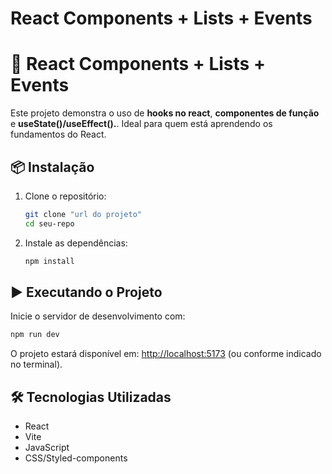 # React Components + Lists + Events

# 🚀 React Components + Lists + Events

Este projeto demonstra o uso de **hooks no react**, **componentes de função** e **useState()/useEffect().**. Ideal para quem está aprendendo os fundamentos do React.

## 📦 Instalação

1. Clone o repositório:

   ```bash
   git clone "url do projeto"
   cd seu-repo
   ```

2. Instale as dependências:

   ```bash
   npm install
   ```

## ▶️ Executando o Projeto

Inicie o servidor de desenvolvimento com:

```bash
npm run dev
```

O projeto estará disponível em: [http://localhost:5173](http://localhost:5173) (ou conforme indicado no terminal).

## 🛠 Tecnologias Utilizadas

* React
* Vite
* JavaScript
* CSS/Styled-components 